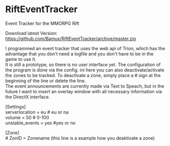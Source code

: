 # RiftEventTracker
Event Tracker for the MMORPG Rift

Download latest Version: https://github.com/Bamux/RiftEventTracker/archive/master.zip

I programmed an event tracker that uses the web api of Trion, which has the advantage that you don't need a logfile and you don't have to be in the game to use it.<br>
It is still a prototype, so there is no user interface yet. The configuration of the program is done via the config. ini here you can also deactivate/activate the zones to be tracked. To deactivate a zone, simply place a # sign at the beginning of the line or delete the line.<br>The event announcements are currently made via Text to Speach, but in the future I want to insert an overlay window with all necessary information via the DirectX interface.

[Settings]<br>
serverlocation = eu # eu or na<br>
volume = 50 # 0-100<br>
unstable_events = yes #yes or no<br>

[Zone]<br># ZonID = Zonename (this line is a example how you deaktivate a zone)
